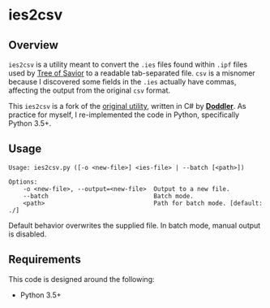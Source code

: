 # ies2csv

## Overview

`ies2csv` is a utility meant to convert the `.ies` files found within `.ipf` files used by [Tree of Savior][tos] to a readable tab-separated file. `csv` is a misnomer because I discovered some fields in the `.ies` actually have commas, affecting the output from the original `csv` format.

This `ies2csv` is a fork of the [original utility](https://github.com/Doddler/ies2csv), written in C# by [**Doddler**](https://github.com/Doddler). As practice for myself, I re-implemented the code in Python, specifically Python 3.5+.

## Usage

```
Usage: ies2csv.py ([-o <new-file>] <ies-file> | --batch [<path>])

Options:
    -o <new-file>, --output=<new-file>  Output to a new file.
    --batch                             Batch mode.
    <path>                              Path for batch mode. [default: ./]
```

Default behavior overwrites the supplied file. In batch mode, manual output is disabled.

## Requirements

This code is designed around the following:

- Python 3.5+

[tos]: https://treeofsavior.com/